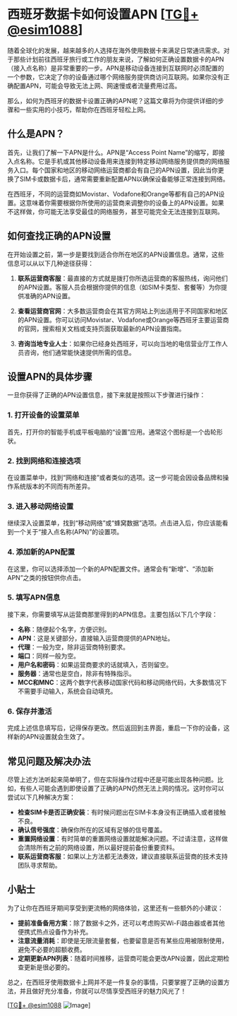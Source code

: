 # 西班牙数据卡如何设置APN [[TG💪+ @esim1088](https://t.me/s/esim1088)]

随着全球化的发展，越来越多的人选择在海外使用数据卡来满足日常通讯需求。对于那些计划前往西班牙旅行或工作的朋友来说，了解如何正确设置数据卡的APN（接入点名称）是非常重要的一步。APN是移动设备连接到互联网时必须配置的一个参数，它决定了你的设备通过哪个网络服务提供商访问互联网。如果你没有正确配置APN，可能会导致无法上网、网速慢或者流量费用过高。

那么，如何为西班牙的数据卡设置正确的APN呢？这篇文章将为你提供详细的步骤和一些实用的小技巧，帮助你在西班牙轻松上网。

## 什么是APN？

首先，让我们了解一下APN是什么。APN是“Access Point Name”的缩写，即接入点名称。它是手机或其他移动设备用来连接到特定移动网络服务提供商的网络服务入口。每个国家和地区的移动网络运营商都会有自己的APN设置，因此当你更换了SIM卡或数据卡后，通常需要重新配置APN以确保设备能够正常连接到网络。

在西班牙，不同的运营商如Movistar、Vodafone和Orange等都有自己的APN设置。这意味着你需要根据你所使用的运营商来调整你的设备上的APN设置。如果不这样做，你可能无法享受最佳的网络服务，甚至可能完全无法连接到互联网。

## 如何查找正确的APN设置

在开始设置之前，第一步是要找到适合你所在地区的APN设置信息。通常，这些信息可以从以下几种途径获得：

1. **联系运营商客服**：最直接的方式就是拨打你所选运营商的客服热线，询问他们的APN设置。客服人员会根据你提供的信息（如SIM卡类型、套餐等）为你提供准确的APN设置。

2. **查看运营商官网**：大多数运营商会在其官方网站上列出适用于不同国家和地区的APN设置。你可以访问Movistar、Vodafone或Orange等西班牙主要运营商的官网，搜索相关文档或支持页面获取最新的APN设置指南。

3. **咨询当地专业人士**：如果你已经身处西班牙，可以向当地的电信营业厅工作人员咨询，他们通常能快速提供所需的信息。

## 设置APN的具体步骤

一旦你获得了正确的APN设置信息，接下来就是按照以下步骤进行操作：

### 1. 打开设备的设置菜单

首先，打开你的智能手机或平板电脑的“设置”应用。通常这个图标是一个齿轮形状。

### 2. 找到网络和连接选项

在设置菜单中，找到“网络和连接”或者类似的选项。这一步可能会因设备品牌和操作系统版本的不同而有所差异。

### 3. 进入移动网络设置

继续深入设置菜单，找到“移动网络”或“蜂窝数据”选项。点击进入后，你应该能看到一个关于“接入点名称(APN)”的设置项。

### 4. 添加新的APN配置

在这里，你可以选择添加一个新的APN配置文件。通常会有“新增”、“添加新APN”之类的按钮供你点击。

### 5. 填写APN信息

接下来，你需要填写从运营商那里得到的APN信息。主要包括以下几个字段：
- **名称**：随便起个名字，方便识别。
- **APN**：这是关键部分，直接输入运营商提供的APN地址。
- **代理**：一般为空，除非运营商特别要求。
- **端口**：同样一般为空。
- **用户名和密码**：如果运营商要求的话就填入，否则留空。
- **服务器**：通常也是空白，除非有特殊指示。
- **MCC和MNC**：这两个数字代表移动国家代码和移动网络代码，大多数情况下不需要手动输入，系统会自动填充。

### 6. 保存并激活

完成上述信息填写后，记得保存更改。然后返回到主界面，重启一下你的设备，这样新的APN设置就会生效了。

## 常见问题及解决办法

尽管上述方法听起来简单明了，但在实际操作过程中还是可能出现各种问题。比如，有些人可能会遇到即使设置了正确的APN仍然无法上网的情况。这时你可以尝试以下几种解决方案：

- **检查SIM卡是否正确安装**：有时候问题出在SIM卡本身没有正确插入或者接触不良。
- **确认信号强度**：确保你所在的区域有足够的信号覆盖。
- **重置网络设置**：有时简单的重置网络设置就能解决问题。不过请注意，这样做会清除所有之前的网络设置，所以最好提前备份重要资料。
- **联系运营商客服**：如果以上方法都无法奏效，建议直接联系运营商的技术支持团队寻求帮助。

## 小贴士

为了让你在西班牙期间享受到更流畅的网络体验，这里还有一些额外的小建议：

- **提前准备备用方案**：除了数据卡之外，还可以考虑购买Wi-Fi路由器或者其他便携式热点设备作为补充。
- **注意流量消耗**：即使是无限流量套餐，也要留意是否有某些应用被限制使用，避免不必要的超额收费。
- **定期更新APN列表**：随着时间推移，运营商可能会更改APN设置，因此定期检查更新是很必要的。

总之，在西班牙使用数据卡上网并不是一件复杂的事情，只要掌握了正确的设置方法，并且做好充分准备，你就可以尽情享受西班牙的魅力风光了！

[[TG💪+ @esim1088](https://t.me/s/esim1088) ![Image](https://i.postimg.cc/4NQfJmqS/Snipaste-2025-05-13-00-14-12.png)]